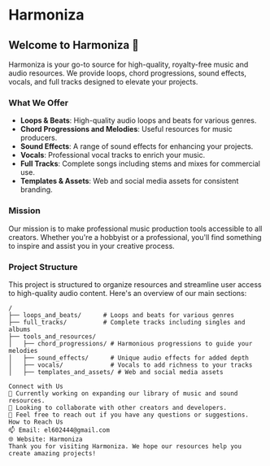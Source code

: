 # Harmoniza

## Welcome to Harmoniza 👋

Harmoniza is your go-to source for high-quality, royalty-free music and audio resources. We provide loops, chord progressions, sound effects, vocals, and full tracks designed to elevate your projects.

### What We Offer

- **Loops & Beats**: High-quality audio loops and beats for various genres.
- **Chord Progressions and Melodies**: Useful resources for music producers.
- **Sound Effects**: A range of sound effects for enhancing your projects.
- **Vocals**: Professional vocal tracks to enrich your music.
- **Full Tracks**: Complete songs including stems and mixes for commercial use.
- **Templates & Assets**: Web and social media assets for consistent branding.

### Mission

Our mission is to make professional music production tools accessible to all creators. Whether you're a hobbyist or a professional, you'll find something to inspire and assist you in your creative process.

### Project Structure

This project is structured to organize resources and streamline user access to high-quality audio content. Here's an overview of our main sections:

```plaintext
/
├── loops_and_beats/      # Loops and beats for various genres
├── full_tracks/          # Complete tracks including singles and albums
├── tools_and_resources/
│   ├── chord_progressions/ # Harmonious progressions to guide your melodies
│   ├── sound_effects/      # Unique audio effects for added depth
│   ├── vocals/             # Vocals to add richness to your tracks
│   ├── templates_and_assets/ # Web and social media assets

Connect with Us
🌱 Currently working on expanding our library of music and sound resources.
👯 Looking to collaborate with other creators and developers.
💬 Feel free to reach out if you have any questions or suggestions.
How to Reach Us
📫 Email: el602444@gmail.com
🌐 Website: Harmoniza
Thank you for visiting Harmoniza. We hope our resources help you create amazing projects!
```
